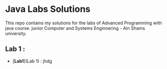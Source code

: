 # Java Labs Solutions

This repo contains my solutions for the labs of Advanced Programming with java course.
junior Computer and Systems Enginnering - Ain Shams university.

## Lab 1 :
- [**Lab1**](Lab 1) : jhdg



